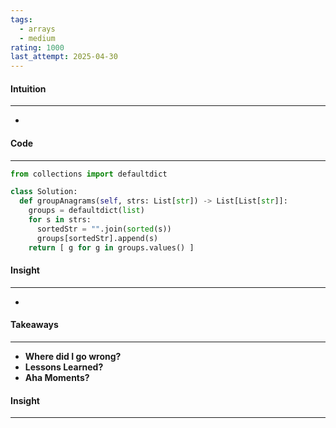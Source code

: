 ```yaml
---
tags:
  - arrays
  - medium
rating: 1000
last_attempt: 2025-04-30
---
```


#### Intuition
---
- 

#### Code
---

```python
from collections import defaultdict

class Solution:
  def groupAnagrams(self, strs: List[str]) -> List[List[str]]:
    groups = defaultdict(list)
    for s in strs:
      sortedStr = "".join(sorted(s))
      groups[sortedStr].append(s)
    return [ g for g in groups.values() ]
```

#### Insight
---
- 

#### Takeaways
---
- **Where did I go wrong?**
- **Lessons Learned?**
- **Aha Moments?**

#### Insight
---